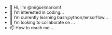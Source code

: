 - 👋 Hi, I’m @miguelmariomf
- 👀 I’m interested in coding...
- 🌱 I’m currently learning bash;python;tensorflow...
- 💞️ I’m looking to collaborate on ...
- 📫 How to reach me ...

<!---
miguelmariomf/miguelmariomf is a ✨ special ✨ repository because its `README.md` (this file) appears on your GitHub profile.
You can click the Preview link to take a look at your changes.
--->
